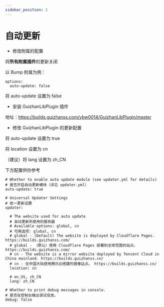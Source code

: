 ```yaml
---
sidebar_position: 2
---
```


# 自动更新

- 修改附属的配置

将**所有附属插件**的更新关闭

以 Bump 附属为例：

```
options:
  auto-update: false
```

将 auto-update 设置为 false

- 安装 GuizhanLibPlugin 插件

地址：https://builds.guizhanss.com/ybw0014/GuizhanLibPlugin/master

- 修改 GuizhanLibPlugin 的更新配置

将 auto-update 设置为 true

将 location 设置为 cn

（建议）将 lang 设置为 zh_CN

下方配置供你参考

```
# Whether to enable auto update module (see updater.yml for details)
# 是否开启自动更新模块（详见 updater.yml）
auto-update: true

# Universal Updater Settings
# 统一更新设置
updater:

  # The website used for auto update
  # 自动更新所使用的服务器
  # Available options: global, cn
  # 可用选项: global, cn
  # global - (Default) The website is deployed by Cloudflare Pages. https://builds.guizhanss.com/
  # global - （默认）使用 Cloudflare Pages 部署到全球范围的站点。 https://builds.guizhanss.com/
  # cn - The website is a mirror website deployed by Tencent Cloud in China mainland. https://builds.guizhanss.cn/
  # cn - 在中国大陆使用腾讯云搭建的镜像站点。 https://builds.guizhanss.cn/
  location: cn

  # en_US, zh_CN
  lang: zh_CN

# Whether to print debug messages in console.
# 是否在控制台输出调试信息。
debug: false
```
